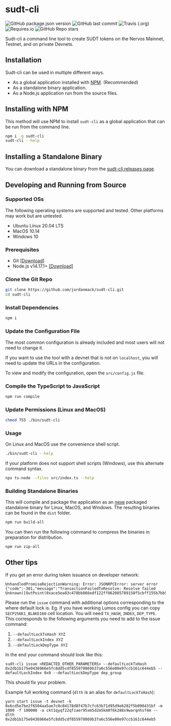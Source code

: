 # sudt-cli

![GitHub package.json version](https://img.shields.io/github/package-json/v/jordanmack/sudt-cli)
![GitHub last commit](https://img.shields.io/github/last-commit/jordanmack/sudt-cli)
![Travis (.org)](https://img.shields.io/travis/jordanmack/sudt-cli)
![Requires.io](https://img.shields.io/requires/github/jordanmack/sudt-cli)
![GitHub Repo stars](https://img.shields.io/github/stars/jordanmack/sudt-cli?style=social)

Sudt-cli a command line tool to create SUDT tokens on the Nervos Mainnet, Testnet, and on private Devnets.

## Installation

Sudt-cli can be used in multiple different ways.

- As a global application installed with [NPM](https://en.wikipedia.org/wiki/Npm_(software)). (Recommended)
- As a standalone binary application.
- As a Node.js application run from the source files.

<!-- - As a global application using [NPX](https://www.npmjs.com/package/npx) -->

## Installing with NPM

This method will use NPM to install `sudt-cli` as a global application that can be run from the command line.

```sh
npm i -g sudt-cli
sudt-cli --help
```

<!-- ## Installing with NPX

This method will use NPX to run `sudt-cli` from the command line without installing globally.

```sh
npx sudt-cli --help
``` -->

## Installing a Standalone Binary

You can download a standalone binary from the [sudt-cli releases page](https://github.com/jordanmack/sudt-cli/releases).

## Developing and Running from Source

### Supported OSs

The following operating systems are supported and tested. Other platforms may work but are untested.

- Ubuntu Linux 20.04 LTS
- MacOS 10.14
- Windows 10

### Prerequisites

- Git [[Download](https://git-scm.com/downloads)]
- Node.js v14.17.1+ [[Download]](https://nodejs.org/en/download/)

### Clone the Git Repo

```sh
git clone https://github.com/jordanmack/sudt-cli.git
cd sudt-cli
```

### Install Dependencies

```sh
npm i
```

### Update the Configuration File

The most common configuration is already included and most users will not need to change it.

If you want to use the tool with a devnet that is not on `localhost`, you will need to update the URLs in the configuration.

To view and modify the configuration, open the `src/config.js` file.

### Compile the TypeScript to JavaScript

```sh
npm run compile
```

### Update Permissions (Linux and MacOS)

```sh
chmod 755 ./bin/sudt-cli
```

### Usage

On Linux and MacOS use the convenience shell script.

```sh
./bin/sudt-cli --help
```

If your platform does not support shell scripts (Windows), use this alternate command syntax.

```sh
npx ts-node --files src/index.ts --help
```

### Building Standalone Binaries

This will compile and package the application as an [nexe](https://github.com/nexe/nexe) packaged standalone binary for Linux, MacOS, and Windows. The resulting binaries can be found in the `dist` folder.

```sh
npm run build-all
```

You can then run the following command to compress the binaries in preparation for distribution.

```sh
npm run zip-all
```

## Other tips

If you get an error during token issuance on developer network:
```
UnhandledPromiseRejectionWarning: Error: JSONRPCError: server error {"code":-301,"message":"TransactionFailedToResolve: Resolve failed Unknown([OutPoint(0xace5ea83c478bb866edf122ff862085789158f5cbff155b7bb5f13058555b70800000000)])","data":"Resolve(Unknown([OutPoint(0xace5ea83c478bb866edf122ff862085789158f5cbff155b7bb5f13058555b70800000000)]))"}
```

Please run the `issue` command with additional options corresponding to the where default lock is. Eg. if you have working Lumos config you can copy `SECP256K1_BLAKE160` cell location. You will need `TX_HASH`, `INDEX`, `DEP_TYPE`. This corresponds to the following arguments you need to add to the issue command:
1. `--defaultLockTxHash XYZ`
2. `--defaultLockIndex XYZ`
3. `--defaultLockDepType XYZ`

In the end your command should look like this:
```
sudt-cli issue <REDACTED_OTHER_PARAMETERS> --defaultLockTxHash 0x2db1b175e0436966e5fc8dd5cdf855970869b37a6c556e00e97ccb161c644eb5 --defaultLockIndex 0x0 --defaultLockDepType dep_group
```

This should fix your problem.

Example full working command (`dlth` is an alias for `defaultLockTxHash`):
```
yarn start issue -t devnet -k 0x6cd5e7be2f6504aa5ae7c0c04178d8f47b7cfc63b71d95d9e6282f5b090431bf -m 1000 -f 100000 -a ckt1qyqf22qfzaer95xm5d2m5km0f6k288x9warqnhsf4m --dlth 0x2db1b175e0436966e5fc8dd5cdf855970869b37a6c556e00e97ccb161c644eb5
```